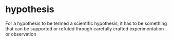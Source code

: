 # hypothesis
For a hypothesis to be termed a scientific hypothesis, it has to be something that can be supported or refuted through carefully crafted experimentation or observation
